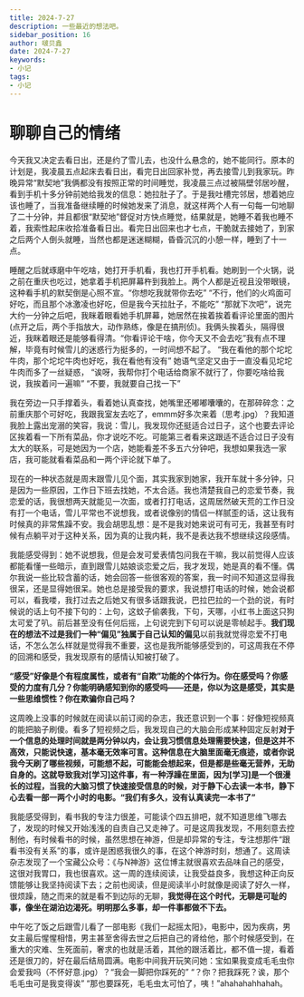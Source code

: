 ```yaml
---
title: 2024-7-27
description: 一些最近的想法吧。
sidebar_position: 16
author: 啵贝鑫
date: 2024-7-27
keywords:
- 小记
tags: 
- 小记
---
```


# 聊聊自己的情绪

今天我又决定去看日出，还是约了雪儿去，也没什么悬念的，她不能同行。原本的计划是，我凌晨五点起床去看日出，看完日出回家补觉，再去接雪儿到我家玩。昨晚异常“默契地”我俩都没有按照正常的时间睡觉，我凌晨三点过被隔壁邻居吵醒，看到手机十多分钟前她给我发的信息：她拉肚子了。于是我吐槽完邻居，想着她应该也睡了，当我准备继续睡的时候她发来了消息，就这样两个人有一句每一句地聊了二十分钟，并且都很“默契地”督促对方快点睡觉，结果就是，她睡不着我也睡不着，我索性起床收拾准备看日出。看完日出回来也才七点，干脆就去接她了，到家之后两个人倒头就睡，当然也都是迷迷糊糊，昏昏沉沉的小憩一样，睡到了十一点。

睡醒之后就琢磨中午吃啥，她打开手机看，我也打开手机看。她刷到一个火锅，说之前在重庆也吃过，她拿着手机把屏幕杵到我脸上。两个人都是近视且没带眼镜，这种看手机的默契倒是心照不宣。“你想吃我就带你去吃”  “不行，他们的火鸡面可好吃，而且那个冰激凌也好吃，但是我今天拉肚子，不能吃”  “那就下次吧”，说完大约一分钟之后吧，我眯着眼看她手机屏幕，她居然在挨着挨着看评论里面的图片(点开之后，两个手指放大，动作熟练，像是在搞刑侦)。我俩头挨着头，隔得很近，我眯着眼还是能够看得清。“你看评论干啥，你今天又不会去吃”我有点不理解，毕竟有时候雪儿的迷惑行为挺多的，一时间想不起了。 “我在看他的那个坨坨牛肉，那个坨坨牛肉也好吃，我在看他有没有” 她语气坚定又由于一直没看见坨坨牛肉而多了一丝疑惑， “诶呀，我帮你打个电话给商家不就行了，你要吃啥给我说，我挨着问一遍嘛”  “不要，我就要自己找一下”

我在旁边一只手撑着头，看着她认真查找，她嘴里还嘟嘟囔囔的，在那碎碎念：之前重庆那个可好吃，我跟我室友去吃了，emmm好多次来着（思考.jpg）？我知道我脸上露出宠溺的笑容，我说：雪儿，我发现你还挺适合过日子，这个也要去评论区挨着看一下所有菜品，你才说吃不吃。可能第三者看来这跟适不适合过日子没有太大的联系，可是她因为一个店，她能看差不多五六分钟吧，我想如果我选一家店，我可能就看看菜品和一两个评论就下单了。

现在的一种状态就是周末跟雪儿见个面，其实我家到她家，我开车就十多分钟，只是因为一些原因，工作日下班去找她，不太合适。我也清楚我自己的恋爱节奏，我恋爱的话，我很想两天就能见一次面，或者打打电话，这周居然破天荒的工作日没有打一个电话，雪儿平常也不说想我，或者说像别的情侣一样腻歪的话，这让我有时候真的非常焦躁不安。我会胡思乱想：是不是我对她来说可有可无，我甚至有时候有点躺平对于这种关系，因为真的让我内耗，我不是表达我不想继续这段感情。

我能感受得到：她不说想我，但是会发可爱表情包问我在干嘛，我以前觉得人应该都能看懂一些暗示，直到跟雪儿姑娘谈恋爱之后，我才发现，她是真的看不懂。偶尔我说一些比较含蓄的话，她会回答一些很客观的答案，我一时间不知道这显得我很呆，还是显得她很呆。她也总是接受我的要求，我说想打电话的时候，她会说都可以，看我喽，我打过去之后她又有很多话跟我说，巴拉巴拉的一个劲的说，有时候说的话上句不接下句的：上句，这蚊子偷袭我，下句，天哪，小红书上面这只狗太可爱了叭。前后甚至没有任何后摇，上句说完到下句可以说是零帧起手。**我们现在的想法不过是我们一种“偏见”独属于自己认知的偏见**以前我就觉得恋爱不打电话，不怎么怎么样就是觉得我不重要，这也是我所能够感受到的，可这周我在不停的回溯和感受，我发现原有的感情认知被打破了。

**“感受”好像是个有程度属性，或者有“自欺”功能的个体行为。你在感受吗？你感受的力度有几分？你能明确感知到你的感受吗——还是，你以为这是感受，其实是一些思维惯性？你在欺骗你自己吗？**

这周晚上没事的时候就在阅读以前订阅的杂志，我还意识到一个事：好像短视频真的能把脑子刷傻。看多了短视频之后，我发现自己的大脑会形成某种固定反射**对于一个信息的处理时间就是两分钟以内，会让我习惯信息处理需要快速，但是这并不高效，只能说快速，基本毫无效率可言。这种信息在大脑里面毫无痕迹，或者你说我今天刷了哪些视频，可能想不起，可能能会想起来，但是都是些毫无营养，无助自身的。**这就导致我对[学习]这件事，有一种浮躁在里面，因为[学习]是一个很漫长的过程，当我的大脑习惯了快速接受信息的时候，对于静下心去读一本书，静下心去看一部一两个小时的电影。**“我们有多久，没有认真读完一本书了”**

我能感受得到，看书我的专注力很差，可能读个四五排吧，就不知道思维飞哪去了，发现的时候又开始浅浅的自责自己又走神了。可是这周我发现，不用刻意去控制他，有时候看书的时候，虽然思想在神游，但是却异常的专注，专注想那件“跟看书没有关系”的事，或许是困惑我很久的事，在这个神游时刻，想通了。这周读杂志发现了一个宝藏公众号：《与N神游》这位博主就很喜欢去品味自己的感受，这很对我胃口，我也很喜欢。这一周的连续阅读，让我受益良多，我想这种正向反馈能够让我坚持阅读下去；之前也阅读，但是阅读半小时就像是阅读了好久一样，很烦躁，随之而来的就是看不到边际的无聊，**我觉得在这个时代，无聊是可耻的事，像坐在湖泊边渴死。明明那么多事，却一件事都做不下去。**

中午吃了饭之后跟雪儿看了一部电影《我们一起摇太阳》，电影中，因为疾病，男女主最后惺惺相惜，男主甚至舍得去世之后把自己的肾给他，那个时候感受到，在重大的灾难、生死面前，奢求的也就是活着，其他的跟活着比，都不值一提，看着还是很刀的，好在最后结局圆满。电影中间我开玩笑问她：宝如果我变成毛毛虫你会爱我吗（不怀好意.jpg）？“我会一脚把你踩死的”   “？你？把我踩死？诶，那个毛毛虫可是我变得诶”  “那也要踩死，毛毛虫太可怕了，咦！”ahahahahhahah。


